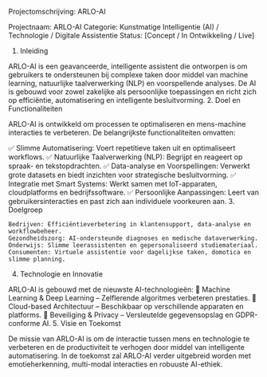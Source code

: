 Projectomschrijving: ARLO-AI

Projectnaam: ARLO-AI
Categorie: Kunstmatige Intelligentie (AI) / Technologie / Digitale Assistentie
Status: [Concept / In Ontwikkeling / Live]
1. Inleiding

ARLO-AI is een geavanceerde, intelligente assistent die ontworpen is om gebruikers te ondersteunen bij complexe taken door middel van machine learning, natuurlijke taalverwerking (NLP) en voorspellende analyses. De AI is gebouwd voor zowel zakelijke als persoonlijke toepassingen en richt zich op efficiëntie, automatisering en intelligente besluitvorming.
2. Doel en Functionaliteiten

ARLO-AI is ontwikkeld om processen te optimaliseren en mens-machine interacties te verbeteren. De belangrijkste functionaliteiten omvatten:

✅ Slimme Automatisering: Voert repetitieve taken uit en optimaliseert workflows.
✅ Natuurlijke Taalverwerking (NLP): Begrijpt en reageert op spraak- en tekstopdrachten.
✅ Data-analyse en Voorspellingen: Verwerkt grote datasets en biedt inzichten voor strategische besluitvorming.
✅ Integratie met Smart Systems: Werkt samen met IoT-apparaten, cloudplatforms en bedrijfssoftware.
✅ Persoonlijke Aanpassingen: Leert van gebruikersinteracties en past zich aan individuele voorkeuren aan.
3. Doelgroep

    Bedrijven: Efficiëntieverbetering in klantensupport, data-analyse en workflowbeheer.
    Gezondheidszorg: AI-ondersteunde diagnoses en medische dataverwerking.
    Onderwijs: Slimme leerassistenten en gepersonaliseerd studiemateriaal.
    Consumenten: Virtuele assistentie voor dagelijkse taken, domotica en slimme planning.

4. Technologie en Innovatie

ARLO-AI is gebouwd met de nieuwste AI-technologieën:
🔹 Machine Learning & Deep Learning – Zelflerende algoritmes verbeteren prestaties.
🔹 Cloud-based Architectuur – Beschikbaar op verschillende apparaten en platforms.
🔹 Beveiliging & Privacy – Versleutelde gegevensopslag en GDPR-conforme AI.
5. Visie en Toekomst

De missie van ARLO-AI is om de interactie tussen mens en technologie te verbeteren en de productiviteit te verhogen door middel van intelligente automatisering. In de toekomst zal ARLO-AI verder uitgebreid worden met emotieherkenning, multi-modal interacties en robuuste AI-ethiek.

